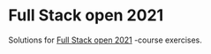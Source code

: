 # Full Stack open 2021

Solutions for [Full Stack open 2021](https://fullstackopen.com/ "Deep Dive Into Modern Web Development") -course exercises.
